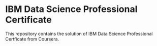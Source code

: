 # IBM Data Science Professional Certificate

This repository contains the solution of IBM Data Science Professional Certficate from Coursera.
